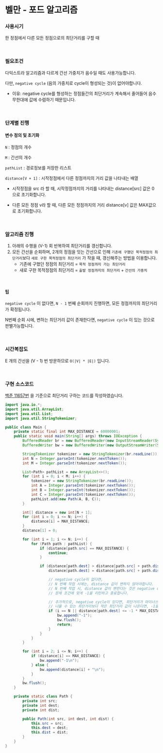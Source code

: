 # 벨만 - 포드 알고리즘

### 사용시기

한 정점에서 다른 모든 정점으로의 최단거리를 구할 때

<br>

### 필요조건

다익스트라 알고리즘과 다르게 간선 가중치가 음수일 때도 사용가능합니다.

다만, `negative cycle` (음의 가중치로 cycle이 형성되는 것)이 없어야합니다.

- 이유: negative cycle를 형성하는 정점들간의 최단거리가 계속해서 줄어들어 음수 무한대에 값에 수렴하기 때문입니다.

<br>

### 단계별 진행

#### 변수 정의 및 초기화

`N` : 정점의 개수

`M` : 간선의 개수

`pathList` : 경로정보를 저장한 리스트

`distance[V + 1]` : 시작정점에서 다른 정점까지의 거리 값을 나타내는 배열

- 시작정점을 src 라 할 때, 시작정점까지의 거리를 나타내는 distance[src] 값은 0으로 초기화합니다.

- 다른 모든 정점 v라 할 때, 다른 모든 정점까지의 거리 distance[v] 값은 MAX값으로 초기화합니다.

<br>

### 알고리즘 진행

1. 아래의 수행을 (V-1) 회 반복하여 최단거리를 갱신합니다.
2. 모든 간선을 순회하며, 2개의 정점을 잇는 간선으로 인해 `기존에 구했던 목적정점의 최단거리`보다 `새로 구한 목적정점의 최단거리` 가 작을 때, 갱신해주는 방법을 이용합니다.
   - 기존에 구했던 정점의 최단거리 = `목적 정점까지 가는 최단거리`
   - 새로 구한 목적정점의 최단거리 = `출발 정점까지의 최단거리` + `간선의 가중치`

<br>

#### 팁

`negative cycle` 이 없다면, `N - 1` 번째 순회까지 진행하면, 모든 정점까지의 최단거리가 확정됩니다.

N번째 순회 시에, 변하는 최단거리 값이 존재한다면, `negative cycle` 이 있는 것으로 판별가능합니다.

<br>

### 시간복잡도

E 개의 간선을 (V - 1) 번 방문하므로 `O(|V| * |E|)` 입니다.

<br>

### 구현 소스코드

[백준 11657번](https://www.acmicpc.net/problem/11657) 을 기준으로 최단거리 구하는 코드를 작성하였습니다.

```java
import java.io.*;
import java.util.ArrayList;
import java.util.List;
import java.util.StringTokenizer;

public class Main {
    private static final int MAX_DISTANCE = 60000001;
    public static void main(String[] args) throws IOException {
        BufferedReader br = new BufferedReader(new InputStreamReader(System.in));
        BufferedWriter bw = new BufferedWriter(new OutputStreamWriter(System.out));

        StringTokenizer tokenizer = new StringTokenizer(br.readLine());
        int N = Integer.parseInt(tokenizer.nextToken());
        int M = Integer.parseInt(tokenizer.nextToken());

        List<Path> pathList = new ArrayList<>();
        for (int i = 0; i < M; i++) {
            tokenizer = new StringTokenizer(br.readLine());
            int A = Integer.parseInt(tokenizer.nextToken());
            int B = Integer.parseInt(tokenizer.nextToken());
            int C = Integer.parseInt(tokenizer.nextToken());
            pathList.add(new Path(A, B, C));
        }

        int[] distance = new int[N + 1];
        for (int i = 0; i <= N; i++) {
            distance[i] = MAX_DISTANCE;
        }
        distance[1] = 0;

        for (int i = 1; i <= N; i++) {
            for (Path path : pathList) {
                if (distance[path.src] == MAX_DISTANCE) {
                    continue;
                }

                if (distance[path.dest] > distance[path.src] + path.dist) {
                    distance[path.dest] = distance[path.src] + path.dist;

                    // negative cycle이 없다면,
                    // N 번째 작업 시에는, distance 값이 변하지 않아야합니다.
                    // N 번째 작업 시, distance 값이 변한다는 것은 negative cycle이 존재한다는 것이므로
                    // 문제 조건에 맞게 -1을 리턴하고 종료합니다.

                    // 추가적으로, negative cycle이 있다면, 최단거리가 마이너스 오버플로우가 발생할 수도 있습니다.
                    // 나올 수 있는 최단거리보다 작은 최단거리 값이 나온다면, -1을 리턴하고 종료합니다.
                    if (i == N || distance[path.dest] <= -1 * MAX_DISTANCE) {
                        bw.append("-1");
                        bw.flush();
                        return;
                    }
                }
            }
        }

        for (int i = 2; i <= N; i++) {
            if (distance[i] == MAX_DISTANCE) {
                bw.append("-1\n");
            } else {
                bw.append(distance[i] + "\n");
            }
        }
        bw.flush();
    }

    private static class Path {
        private int src;
        private int dest;
        private int dist;

        public Path(int src, int dest, int dist) {
            this.src = src;
            this.dest = dest;
            this.dist = dist;
        }
    }
}
```

